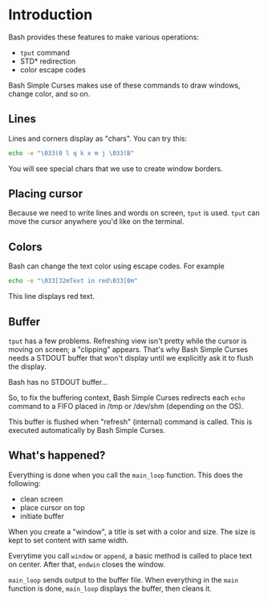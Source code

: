 # Introduction #

Bash provides these features to make various operations:

* `tput` command
* STD* redirection
* color escape codes

Bash Simple Curses makes use of these commands to draw windows, change color, and so on.

## Lines ##

Lines and corners display as "chars". You can try this:

```bash
echo -e "\033(0 l q k x m j \033(B"
```

You will see special chars that we use to create window borders.

## Placing cursor ##

Because we need to write lines and words on screen, `tput` is used. `tput` can move the cursor anywhere you'd like on the terminal.

## Colors ##

Bash can change the text color using escape codes. For example

```bash
echo -e "\033[32mText in red\033[0m"
```

This line displays red text.

## Buffer ##

`tput` has a few problems. Refreshing view isn't pretty while the cursor is moving on screen; a "clipping" appears. That's why Bash Simple Curses needs a STDOUT buffer that won't display until we explicitly ask it to flush the display.

Bash has no STDOUT buffer...

So, to fix the buffering context, Bash Simple Curses redirects each `echo` command to a FIFO placed in /tmp or /dev/shm (depending on the OS).

This buffer is flushed when "refresh" (internal) command is called. This is executed automatically by Bash Simple Curses.

## What's happened? ##

Everything is done when you call the `main_loop` function. This does the following:

* clean screen
* place cursor on top
* initiate buffer

When you create a "window", a title is set with a color and size. The size is kept to set content with same width.

Everytime you call `window` or `append`, a basic method is called to place text on center.
After that, `endwin` closes the window.

`main_loop` sends output to the buffer file. When everything in the `main` function is done, `main_loop` displays the buffer, then cleans it.
